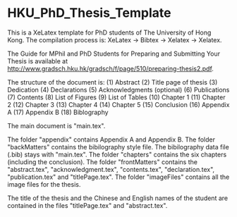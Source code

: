 # HKU_PhD_Thesis_Template
This is a XeLatex template for PhD students of The University of Hong Kong.
The compilation process is:
XeLatex -> Bibtex -> Xelatex -> Xelatex.

The Guide for MPhil and PhD Students for Preparing and Submitting Your Thesis
is available at http://www.gradsch.hku.hk/gradsch/f/page/510/preparing-thesis2.pdf.

The structure of the document is:
(1) Abstract
(2) Title page of thesis
(3) Dedication
(4) Declarations
(5) Acknowledgments
(optional) (6) Publications
(7) Contents
(8) List of Figures
(9) List of Tables
(10) Chapter 1
(11) Chapter 2
(12) Chapter 3
(13) Chapter 4
(14) Chapter 5
(15) Conclusion
(16) Appendix A
(17) Appendix B
(18) Biblography

The main document is "main.tex".

The folder "appendix" contains Appendix A and Appendix B.
The folder "backMatters" contains the bibilography style file. The bibilography data file (.bib) stays with "main.tex".
The folder "chapters" contains the six chapters (including the conclusion).
The folder "frontMatters" contains the "abstract.tex", "acknowledgment.tex", "contents.tex", "declaration.tex", "publication.tex" and "titlePage.tex".
The folder "imageFiles" contains all the image files for the thesis.

The title of the thesis and the Chinese and English names of the student are contained in the files "titlePage.tex" and "abstract.tex".










